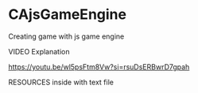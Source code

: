 # CAjsGameEngine
 Creating game with js game engine 


 VIDEO Explanation

 https://youtu.be/wl5psFtm8Vw?si=rsuDsERBwrD7gpah


RESOURCES 
inside with text file 
